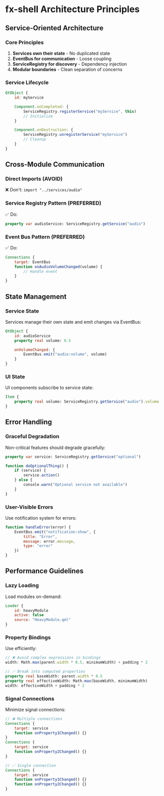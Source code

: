 # fx-shell Architecture Principles

## Service-Oriented Architecture

### Core Principles
1. **Services own their state** - No duplicated state
2. **EventBus for communication** - Loose coupling
3. **ServiceRegistry for discovery** - Dependency injection
4. **Modular boundaries** - Clean separation of concerns

### Service Lifecycle
```qml
QtObject {
    id: myService

    Component.onCompleted: {
        ServiceRegistry.registerService("myService", this)
        // Initialize
    }

    Component.onDestruction: {
        ServiceRegistry.unregisterService("myService")
        // Cleanup
    }
}
```

## Cross-Module Communication

### Direct Imports (AVOID)
❌ Don't: `import "../services/audio"`

### Service Registry Pattern (PREFERRED)
✅ Do:
```qml
property var audioService: ServiceRegistry.getService("audio")
```

### Event Bus Pattern (PREFERRED)
✅ Do:
```qml
Connections {
    target: EventBus
    function onAudioVolumeChanged(volume) {
        // Handle event
    }
}
```

## State Management

### Service State
Services manage their own state and emit changes via EventBus:
```qml
QtObject {
    id: audioService
    property real volume: 0.5

    onVolumeChanged: {
        EventBus.emit("audio:volume", volume)
    }
}
```

### UI State
UI components subscribe to service state:
```qml
Item {
    property real volume: ServiceRegistry.getService("audio").volume
}
```

## Error Handling

### Graceful Degradation
Non-critical features should degrade gracefully:
```qml
property var service: ServiceRegistry.getService("optional")

function doOptionalThing() {
    if (service) {
        service.action()
    } else {
        console.warn("Optional service not available")
    }
}
```

### User-Visible Errors
Use notification system for errors:
```qml
function handleError(error) {
    EventBus.emit("notification:show", {
        title: "Error",
        message: error.message,
        type: "error"
    })
}
```

## Performance Guidelines

### Lazy Loading
Load modules on-demand:
```qml
Loader {
    id: heavyModule
    active: false
    source: "HeavyModule.qml"
}
```

### Property Bindings
Use efficiently:
```qml
// ❌ Avoid complex expressions in bindings
width: Math.max(parent.width * 0.5, minimumWidth) + padding * 2

// ✅ Break into computed properties
property real baseWidth: parent.width * 0.5
property real effectiveWidth: Math.max(baseWidth, minimumWidth)
width: effectiveWidth + padding * 2
```

### Signal Connections
Minimize signal connections:
```qml
// ❌ Multiple connections
Connections {
    target: service
    function onProperty1Changed() {}
}
Connections {
    target: service
    function onProperty2Changed() {}
}

// ✅ Single connection
Connections {
    target: service
    function onProperty1Changed() {}
    function onProperty2Changed() {}
}
```
